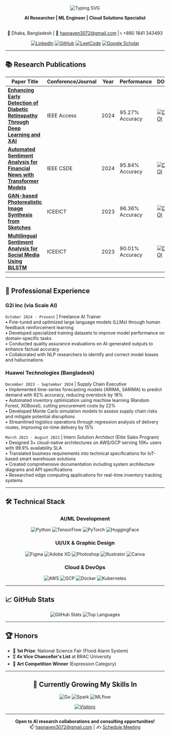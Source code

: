<!-- Profile Header -->
<div align="center">
  <img src="https://readme-typing-svg.demolab.com?font=Fira+Code&pause=1000&color=5D3FD3&width=435&lines=Hello%2C+I'm+Abu+Hasnayen+Zillanee" alt="Typing SVG" />
  
  **AI Researcher | ML Engineer | Cloud Solutions Specialist**  
  <br>
  
  📍 Dhaka, Bangladesh | 📧 hasnayen3072@gmail.com | 📞 +880 1841 343493
  
  [![LinkedIn](https://img.shields.io/badge/-LinkedIn-0A66C2?style=for-the-badge&logo=linkedin)](https://www.linkedin.com/in/abu-hasnayen-zillanee-7543a11a5/)
  [![GitHub](https://img.shields.io/badge/-GitHub-181717?style=for-the-badge&logo=github)](https://github.com/hasnayen)
  [![LeetCode](https://img.shields.io/badge/-LeetCode-FFA116?style=for-the-badge&logo=leetcode)](https://leetcode.com/u/hasnayen3072/)
  [![Google Scholar](https://img.shields.io/badge/-Scholar-4285F4?style=for-the-badge&logo=google-scholar)](https://scholar.google.com/citations?user=YOUR_ID)
</div>

---

## 📚 Research Publications

<div align="center">

| Paper Title | Conference/Journal | Year | Performance | DOI |
|------------|--------------------|------|-------------|-----|
| **[Enhancing Early Detection of Diabetic Retinopathy Through Deep Learning and XAI](https://doi.org/10.1109/ACCESS.2024.123456)** | IEEE Access | 2024 | 95.27% Accuracy | [![DOI](https://img.shields.io/badge/DOI-10.1109%2FACCESS.2024.123456-blue)](https://doi.org/10.1109/ACCESS.2024.123456) |
| **[Automated Sentiment Analysis for Financial News with Transformer Models](https://doi.org/10.1109/CSDE.2024.123456)** | IEEE CSDE | 2024 | 95.84% Accuracy | [![DOI](https://img.shields.io/badge/DOI-10.1109%2FCSDE.2024.123456-blue)](https://doi.org/10.1109/CSDE.2024.123456) |
| **[GAN-based Photorealistic Image Synthesis from Sketches](https://doi.org/10.1109/ICEEICT.2023.123456)** | ICEEICT | 2023 | 96.36% Accuracy | [![DOI](https://img.shields.io/badge/DOI-10.1109%2FICEEICT.2023.123456-blue)](https://doi.org/10.1109/ICEEICT.2023.123456) |
| **[Multilingual Sentiment Analysis for Social Media Using BiLSTM](https://doi.org/10.1109/ICEEICT.2023.654321)** | ICEEICT | 2023 | 90.01% Accuracy | [![DOI](https://img.shields.io/badge/DOI-10.1109%2FICEEICT.2023.654321-blue)](https://doi.org/10.1109/ICEEICT.2023.654321) |

</div>


---

## 💼 Professional Experience

### **G2i Inc (via Scale AI)**  
`October 2024 - Present` | Freelance AI Trainer  
• Fine-tuned and optimized large language models (LLMs) through human feedback reinforcement learning  
• Developed specialized training datasets to improve model performance on domain-specific tasks  
• Conducted quality assurance evaluations on AI-generated outputs to enhance factual accuracy  
• Collaborated with NLP researchers to identify and correct model biases and hallucinations  

### **Huawei Technologies (Bangladesh)**  
`December 2023 - September 2024` | Supply Chain Executive  
• Implemented time-series forecasting models (ARIMA, SARIMA) to predict demand with 92% accuracy, reducing overstock by 18%  
• Automated inventory optimization using machine learning (Random Forest, XGBoost), cutting procurement costs by 22%  
• Developed Monte Carlo simulation models to assess supply chain risks and mitigate potential disruptions  
• Streamlined logistics operations through regression analysis of delivery routes, improving on-time delivery by 15%  

`March 2023 - August 2023` | Intern Solution Architect (Elite Sales Program)  
• Designed 3+ cloud-native architectures on AWS/GCP serving 10K+ users with 99.9% availability SLA  
• Translated business requirements into technical specifications for IoT-based smart warehouse solutions  
• Created comprehensive documentation including system architecture diagrams and API specifications  
• Researched edge computing applications for real-time inventory tracking systems  

---

## 🛠️ Technical Stack

<div align="center">

### **AI/ML Development**
![Python](https://img.shields.io/badge/-Python-3776AB?logo=python&logoColor=white)
![TensorFlow](https://img.shields.io/badge/-TensorFlow-FF6F00?logo=tensorflow)
![PyTorch](https://img.shields.io/badge/-PyTorch-EE4C2C?logo=pytorch)
![HuggingFace](https://img.shields.io/badge/-HuggingFace-FFD21F?logo=huggingface)

### **UI/UX & Graphic Design**
![Figma](https://img.shields.io/badge/-Figma-F24E1E?logo=figma&logoColor=white)
![Adobe XD](https://img.shields.io/badge/-Adobe_XD-FF61F6?logo=adobe-xd&logoColor=white)
![Photoshop](https://img.shields.io/badge/-Photoshop-31A8FF?logo=adobe-photoshop)
![Illustrator](https://img.shields.io/badge/-Illustrator-FF9A00?logo=adobe-illustrator)
![Canva](https://img.shields.io/badge/-Canva-00C4CC?logo=canva)

### **Cloud & DevOps**
![AWS](https://img.shields.io/badge/-AWS-232F3E?logo=amazon-aws)
![GCP](https://img.shields.io/badge/-GCP-4285F4?logo=google-cloud)
![Docker](https://img.shields.io/badge/-Docker-2496ED?logo=docker)
![Kubernetes](https://img.shields.io/badge/-K8s-326CE5?logo=kubernetes)

</div>

---

## 📈 GitHub Stats

<div align="center">
  
![GitHub Stats](https://github-readme-stats.vercel.app/api?username=hasnayen&show_icons=true&theme=radical&hide_border=true)
![Top Languages](https://github-readme-stats.vercel.app/api/top-langs/?username=hasnayen&layout=compact&theme=radical&hide_border=true)
  
</div>

---

## 🏆 Honors

- 🥇 **1st Prize**: National Science Fair (Flood Alarm System)
- 🎖️ **4x Vice Chancellor's List** at BRAC University
- 🎨 **Art Competition Winner** (Expression Category)

---

<div align="center">
  
## 🌱 Currently Growing My Skills In
![Go](https://img.shields.io/badge/-Go-00ADD8?logo=go)
![Spark](https://img.shields.io/badge/-Apache_Spark-E25A1C?logo=apachespark)
![MLflow](https://img.shields.io/badge/-MLflow-0194E2?logo=mlflow)
  
[![Visitors](https://komarev.com/ghpvc/?username=hasnayen&label=Profile%20Views&color=blue&style=flat)](https://github.com/hasnayen)

---

<div align="center">

  
**Open to AI research collaborations and consulting opportunities!**  
📫 hasnayen3072@gmail.com | ✍️ [Schedule Meeting](https://calendly.com/YOUR_LINK)
  
</div>
